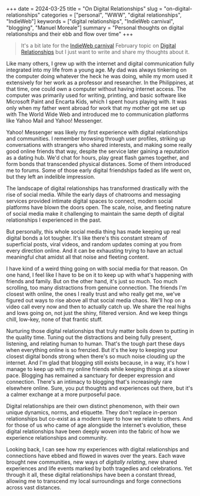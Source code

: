 +++
date = 2024-03-25
title = "On Digital Relationships"
slug = "on-digital-relationships"
categories = ["personal", "WWW", "digital relationships", "IndieWeb"]
keywords = ["digital relationships", "IndieWeb carnival", "blogging", "Manuel Moreale"]
summary = "Personal thoughts on digital relationships and their ebb and flow over time"
+++

<blockquote>It's a bit late for the <a href="https://indieweb.org/indieweb-carnival">IndieWeb carnival</a> February topic on <a href="https://manuelmoreale.com/indieweb-carnival-digital-relationships">Digital Relationships</a>
but I just want to write and share my thoughts about it.</blockquote>

Like many others, I grew up with the internet and digital communication fully integrated into my life from a young age. My dad was always tinkering on the computer doing whatever the heck he was doing, while my mom used it extensively for her work as a professor and researcher. In the Philippines, at that time, one could own a computer without having internet access. The computer was primarily used for writing, printing, and basic software like Microsoft Paint and Encarta Kids, which I spent hours playing with. It was only when my father went abroad for work that my mother got me set up with The World Wide Web and introduced me to communication platforms like Yahoo Mail and Yahoo! Messenger.

Yahoo! Messenger was likely my first experience with digital relationships and communities. I remember browsing through user profiles, striking up conversations with strangers who shared interests, and making some really good online friends that way, despite the service later gaining a reputation as a dating hub. We'd chat for hours, play great flash games together, and form bonds that transcended physical distances. Some of them introduced me to forums. Some of those early digital friendships faded as life went on, but they left an indelible impression.

The landscape of digital relationships has transformed drastically with the rise of social media. While the early days of chatrooms and messaging services provided intimate digital spaces to connect, modern social platforms have blown the doors open. The scale, noise, and fleeting nature of social media make it challenging to maintain the same depth of digital relationships I experienced in the past.

But personally, this whole social media thing has made keeping up real digital bonds a lot tougher. It's like there's this constant stream of superficial posts, viral videos, and random updates coming at you from every direction online. And it can be exhausting trying to have an actual meaningful chat amidst all that noise and fleeting content.

I have kind of a weird thing going on with social media for that reason. On one hand, I feel like I have to be on it to keep up with what's happening with friends and family. But on the other hand, it's just so much. Too much scrolling, too many distractions from genuine connection. The friends I'm closest with online, the ones I really trust and who really get me, we've figured out ways to rise above all that social media chaos. We'll hop on a video call every now and then to actually catch up. We share the real highs and lows going on, not just the shiny, filtered version. And we keep things chill, low-key, none of that frantic stuff.

Nurturing those digital relationships that truly matter boils down to putting in the quality time. Tuning out the distractions and being fully present, listening, and relating human to human. That's the tough part these days when everything online is so frenzied. But it's the key to keeping your closest digital bonds strong when there's so much noise clouding up the internet. And I'm glad that blogging still exists because, in a way, it's how I manage to keep up with my online friends while keeping things at a slower pace. Blogging has remained a sanctuary for deeper expression and connection. There's an intimacy to blogging that's increasingly rare elsewhere online. Sure, you put thoughts and experiences out there, but it's a calmer exchange at a more purposeful pace.

Digital relationships are their own distinct phenomenon, with their own unique dynamics, norms, and etiquette. They don't replace in-person relationships but co-exist as a modern layer to how we relate to others. And for those of us who came of age alongside the internet's evolution, these digital relationships have been deeply woven into the fabric of how we experience relationships and community.

Looking back, I can see how my experiences with digital relationships and connections have ebbed and flowed in waves over the years. Each wave brought new communities, new ways of *digitally relating*, new shared experiences and life events marked by both tragedies and celebrations. Yet through it all, these digital relationships have been a constant thread, allowing me to transcend my local surroundings and forge connections across vast distances.